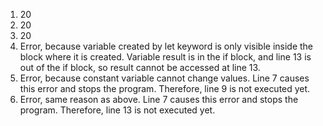 1. 20
2. 20
3. 20
4. Error, because variable created by let keyword is only visible inside the block where it is created. Variable result is in the if block, and line 13 is out of the if block, so result cannot be accessed at line 13.
5. Error, because constant variable cannot change values. Line 7 causes this error and stops the program. Therefore, line 9 is not executed yet.
6. Error, same reason as above. Line 7 causes this error and stops the program. Therefore, line 13 is not executed yet.
